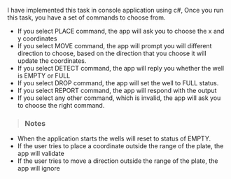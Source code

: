 
 I have implemented this task in console application using c#, Once you run this task, you have a set of commands to choose from.
- If you select PLACE command, the app will ask you to choose the x and y coordinates
- If you select MOVE command, the app will prompt you will different direction to choose, based on the direction that you choose it will update the coordinates.
- If you select DETECT command, the app will reply you whether the well is EMPTY or FULL
- If you select DROP command, the app  will set the well to FULL status.
- If you select REPORT command, the app will respond with the output
- If you select any other command, which is invalid, the app will ask you to choose the right command.

>  ### Notes
- When the application starts the wells will reset to status of EMPTY.
- If the user tries to place a coordinate outside the range of the plate, the app will validate 
- If the user tries to move a direction outside the range of the plate, the app will ignore
